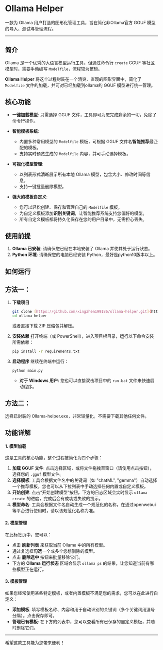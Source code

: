 # Ollama Helper

一款为 Ollama 用户打造的图形化管理工具，旨在简化非Ollama官方 GGUF 模型的导入、测试与管理流程。

---

## 简介

Ollama 是一个优秀的大语言模型运行工具，但通过命令行 `create` GGUF 等社区模型时，需要手动编写 `Modelfile`，流程较为繁琐。

**Ollama Helper** 将这个过程封装在一个清爽、直观的图形界面中，简化了`Modelfile` 文件的加载，并可对已经加载到ollama的 GGUF 模型进行统一管理。

## 核心功能

- **一键加载模型**: 只需选择 GGUF 文件，工具即可为您完成剩余的一切，免除了命令行操作。
- **智能模板系统**:

  - 内置多种常用模型的 `Modelfile` 模板，可根据 GGUF 文件名**智能推荐**最匹配的模板。
  - 支持实时预览生成的 `Modelfile` 内容，并可手动选择模板。
- **可视化模型管理**:

  - 以列表形式清晰展示所有本地 Ollama 模型，包含大小、修改时间等信息。
  - 支持一键批量删除模型。
- **强大的模板自定义**:

  - 您可以轻松创建、保存和管理自己的 `Modelfile` 模板。
  - 为自定义模板添加**识别关键词**，让智能推荐系统支持您偏好的模型。
  - 所有自定义模板都将持久化保存在您的用户目录中，无需担心丢失。

## 使用前提

1. **Ollama 已安装**: 请确保您已经在本地安装了 Ollama 并使其处于运行状态。
2. **Python 环境**: 请确保您的电脑已经安装 Python，最好是python10版本以上。

## 如何运行

## 方法一：

1. **下载项目**

    ```bash
    git clone [https://github.com/xingzhen199186/ollama-helper.git](https://github.com/xingzhen199186/ollama-helper.git)
    cd ollama-helper
    ```

    或者直接下载 ZIP 压缩包并解压。
2. **安装依赖**
    打开终端（或 PowerShell），进入项目根目录，运行以下命令安装所需依赖：

    ```bash
    pip install -r requirements.txt
    ```
3. **启动程序**
    继续在终端中运行：

    ```bash
    python main.py
    ```

    - **对于 Windows 用户**: 您也可以直接双击项目中的 `run.bat` 文件来快速启动程序。

## 方法二：

选择已封装的 Ollama-helper.exe，非常轻量化，不需要下载其他任何文件。

## 功能详解

#### 1. 模型加载

这是工具的核心功能，整个过程被简化为四个步骤：

1. **加载 GGUF 文件**: 点击选择区域，或将文件拖拽至窗口（请使用点击按钮），选择您的 `.gguf` 模型文件。
2. **选择模板**: 工具会根据文件名中的关键词（如 "chatML", "gemma"）自动选择一个推荐模板。您也可以从下拉列表中手动选择任何内置或自定义模板。
3. **开始创建**: 点击“开始创建模型”按钮。下方的日志区域会实时显示 `ollama create` 的进度，完成后会有成功或失败的提示。
4. **模型命名**: 工具会根据文件名自动生成一个规范化的名称，在通过openwebui等平台进行使用时，请以该规范化名称为准。

#### 2. 模型管理

在此标签页中，您可以：

- 点击 **刷新列表** 来获取当前 Ollama 中的所有模型。
- 通过复选框**勾选**一个或多个您想删除的模型。
- 点击 **删除选中** 按钮来批量移除它们。
- 下方的 **Ollama 运行状态** 区域会显示 `ollama ps` 的结果，让您知道当前有哪些模型正在运行。

#### 3. 模板管理

如果您经常使用某些特定模板，或者内置模板不满足您的需求，您可以在此进行自定义：

- **添加模板**: 填写模板名称、内容和用于自动识别的关键词（多个关键词用逗号分隔）。点击保存即可。
- **管理已有模板**: 在下方的列表中，您可以查看所有已保存的自定义模板，并随时删除它们。

---

希望这款工具能为您带来便利！
